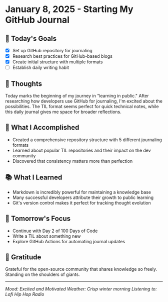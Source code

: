 # January 8, 2025 - Starting My GitHub Journal

## 🎯 Today's Goals
- [x] Set up GitHub repository for journaling
- [x] Research best practices for GitHub-based blogs
- [x] Create initial structure with multiple formats
- [ ] Establish daily writing habit

## 💭 Thoughts
Today marks the beginning of my journey in "learning in public." After researching how developers use GitHub for journaling, I'm excited about the possibilities. The TIL format seems perfect for quick technical notes, while this daily journal gives me space for broader reflections.

## 🚀 What I Accomplished
- Created a comprehensive repository structure with 5 different journaling formats
- Learned about popular TIL repositories and their impact on the dev community
- Discovered that consistency matters more than perfection

## 📚 What I Learned
- Markdown is incredibly powerful for maintaining a knowledge base
- Many successful developers attribute their growth to public learning
- Git's version control makes it perfect for tracking thought evolution

## 🔮 Tomorrow's Focus
- Continue with Day 2 of 100 Days of Code
- Write a TIL about something new
- Explore GitHub Actions for automating journal updates

## 🙏 Gratitude
Grateful for the open-source community that shares knowledge so freely. Standing on the shoulders of giants.

---

*Mood: Excited and Motivated*
*Weather: Crisp winter morning*
*Listening to: Lofi Hip Hop Radio*